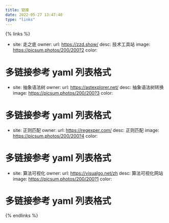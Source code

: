 ```yaml
---
title: 链接
date: 2022-05-27 13:47:40
type: "links"
---
```



{% links %}
- site: 走之底
  owner: 
  url: https://zzd.show/
  desc: 技术工具站
  image: https://picsum.photos/200/200?2
  color: 
# 多链接参考 yaml 列表格式

- site: 抽象语法树
  owner: 
  url: https://astexplorer.net/
  desc: 抽象语法树转换
  image: https://picsum.photos/200/200?3
  color: 
# 多链接参考 yaml 列表格式

- site: 正则匹配
  owner: 
  url: https://regexper.com/
  desc: 正则匹配
  image: https://picsum.photos/200/200?4
  color: 
# 多链接参考 yaml 列表格式

- site: 算法可视化
  owner: 
  url: https://visualgo.net/zh
  desc: 算法可视化网站
  image: https://picsum.photos/200/200?1
  color: 
# 多链接参考 yaml 列表格式
{% endlinks %}